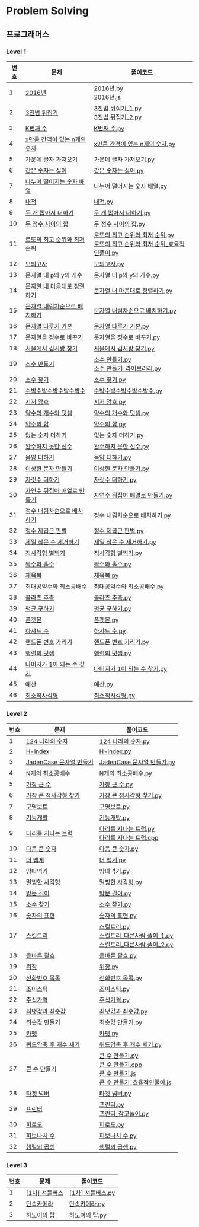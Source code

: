 # Problem Solving

## 프로그래머스

### Level 1
| 번호 | 문제 | 풀이코드 |
| --- | --- | ------ |
| 1 | [2016년](https://programmers.co.kr/learn/courses/30/lessons/12901) | [2016년.py](https://github.com/zcarc/problem-solving/blob/main/Programmers/level1/2016%EB%85%84.py) <br /> [2016년.js](https://github.com/zcarc/problem-solving/blob/main/Programmers/level1/2016%EB%85%84.js) |
| 2 | [3진법 뒤집기](https://programmers.co.kr/learn/courses/30/lessons/68935) | [3진법 뒤집기_1.py](https://github.com/zcarc/problem-solving/blob/main/Programmers/level1/3%EC%A7%84%EB%B2%95%20%EB%92%A4%EC%A7%91%EA%B8%B0_1.py) <br/> [3진법 뒤집기_2.py](https://github.com/zcarc/problem-solving/blob/main/Programmers/level1/3%EC%A7%84%EB%B2%95%20%EB%92%A4%EC%A7%91%EA%B8%B0_2.py) |
| 3 | [K번째 수](https://programmers.co.kr/learn/courses/30/lessons/42748) | [K번째 수.py](https://github.com/zcarc/problem-solving/blob/main/Programmers/level1/K%EB%B2%88%EC%A7%B8%20%EC%88%98.py) |
| 4 | [x만큼 간격이 있는 n개의 숫자](https://programmers.co.kr/learn/courses/30/lessons/12954) | [x만큼 간격이 있는 n개의 숫자.py](https://github.com/zcarc/problem-solving/blob/main/Programmers/level1/x%EB%A7%8C%ED%81%BC%20%EA%B0%84%EA%B2%A9%EC%9D%B4%20%EC%9E%88%EB%8A%94%20n%EA%B0%9C%EC%9D%98%20%EC%88%AB%EC%9E%90.py) |
| 5 | [가운데 글자 가져오기](https://programmers.co.kr/learn/courses/30/lessons/12903) | [가운데 글자 가져오기.py](https://github.com/zcarc/problem-solving/blob/main/Programmers/level1/%EA%B0%80%EC%9A%B4%EB%8D%B0%20%EA%B8%80%EC%9E%90%20%EA%B0%80%EC%A0%B8%EC%98%A4%EA%B8%B0.py) |
| 6 | [같은 숫자는 싫어](https://programmers.co.kr/learn/courses/30/lessons/12906) | [같은 숫자는 싫어.py](https://github.com/zcarc/problem-solving/blob/main/Programmers/level1/%EA%B0%99%EC%9D%80%20%EC%88%AB%EC%9E%90%EB%8A%94%20%EC%8B%AB%EC%96%B4.py) |
| 7 | [나누어 떨어지는 숫자 배열](https://programmers.co.kr/learn/courses/30/lessons/12910) | [나누어 떨어지는 숫자 배열.py](https://github.com/zcarc/problem-solving/blob/main/Programmers/level1/%EB%82%98%EB%88%84%EC%96%B4%20%EB%96%A8%EC%96%B4%EC%A7%80%EB%8A%94%20%EC%88%AB%EC%9E%90%20%EB%B0%B0%EC%97%B4.py) |
| 8 | [내적](https://programmers.co.kr/learn/courses/30/lessons/70128) | [내적.py](https://github.com/zcarc/problem-solving/blob/main/Programmers/level1/%EB%82%B4%EC%A0%81.py) |
| 9 | [두 개 뽑아서 더하기](https://programmers.co.kr/learn/courses/30/lessons/68644) | [두 개 뽑아서 더하기.py](https://github.com/zcarc/problem-solving/blob/main/Programmers/level1/%EB%91%90%20%EA%B0%9C%20%EB%BD%91%EC%95%84%EC%84%9C%20%EB%8D%94%ED%95%98%EA%B8%B0.py) |
| 10 | [두 정수 사이의 합](https://programmers.co.kr/learn/courses/30/lessons/12912) | [두 정수 사이의 합.py](https://github.com/zcarc/problem-solving/blob/main/Programmers/level1/%EB%91%90%20%EC%A0%95%EC%88%98%20%EC%82%AC%EC%9D%B4%EC%9D%98%20%ED%95%A9.py) |
| 11 | [로또의 최고 순위와 최저 순위](https://programmers.co.kr/learn/courses/30/lessons/77484) | [로또의 최고 순위와 최저 순위.py](https://github.com/zcarc/problem-solving/blob/main/Programmers/level1/%EB%A1%9C%EB%98%90%EC%9D%98%20%EC%B5%9C%EA%B3%A0%20%EC%88%9C%EC%9C%84%EC%99%80%20%EC%B5%9C%EC%A0%80%20%EC%88%9C%EC%9C%84.py) <br/> [로또의 최고 순위와 최저 순위_효율적인풀이.py](https://github.com/zcarc/problem-solving/blob/main/Programmers/level1/%EB%A1%9C%EB%98%90%EC%9D%98%20%EC%B5%9C%EA%B3%A0%20%EC%88%9C%EC%9C%84%EC%99%80%20%EC%B5%9C%EC%A0%80%20%EC%88%9C%EC%9C%84_%ED%9A%A8%EC%9C%A8%EC%A0%81%EC%9D%B8%ED%92%80%EC%9D%B4.py) |
| 12 | [모의고사](https://programmers.co.kr/learn/courses/30/lessons/42840) | [모의고사.py](https://github.com/zcarc/problem-solving/blob/main/Programmers/level1/%EB%AA%A8%EC%9D%98%EA%B3%A0%EC%82%AC.py) |
| 13 | [문자열 내 p와 y의 개수](https://programmers.co.kr/learn/courses/30/lessons/12916) | [문자열 내 p와 y의 개수.py](https://github.com/zcarc/problem-solving/blob/main/Programmers/level1/%EB%AC%B8%EC%9E%90%EC%97%B4%20%EB%82%B4%20p%EC%99%80%20y%EC%9D%98%20%EA%B0%9C%EC%88%98.py) |
| 14 | [문자열 내 마음대로 정렬하기](https://programmers.co.kr/learn/courses/30/lessons/12915) | [문자열 내 마음대로 정렬하기.py](https://github.com/zcarc/problem-solving/blob/main/Programmers/level1/%EB%AC%B8%EC%9E%90%EC%97%B4%20%EB%82%B4%20%EB%A7%88%EC%9D%8C%EB%8C%80%EB%A1%9C%20%EC%A0%95%EB%A0%AC%ED%95%98%EA%B8%B0.py) |
| 15 | [문자열 내림차순으로 배치하기](https://programmers.co.kr/learn/courses/30/lessons/12917) | [문자열 내림차순으로 배치하기.py](https://github.com/zcarc/problem-solving/blob/main/Programmers/level1/%EB%AC%B8%EC%9E%90%EC%97%B4%20%EB%82%B4%EB%A6%BC%EC%B0%A8%EC%88%9C%EC%9C%BC%EB%A1%9C%20%EB%B0%B0%EC%B9%98%ED%95%98%EA%B8%B0.py) |
| 16 | [문자열 다루기 기본](https://programmers.co.kr/learn/courses/30/lessons/12918) | [문자열 다루기 기본.py](https://github.com/zcarc/problem-solving/blob/main/Programmers/level1/%EB%AC%B8%EC%9E%90%EC%97%B4%20%EB%8B%A4%EB%A3%A8%EA%B8%B0%20%EA%B8%B0%EB%B3%B8.py) |
| 17 | [문자열을 정수로 바꾸기](https://programmers.co.kr/learn/courses/30/lessons/12925) | [문자열을 정수로 바꾸기.py](https://github.com/zcarc/problem-solving/blob/main/Programmers/level1/%EB%AC%B8%EC%9E%90%EC%97%B4%EC%9D%84%20%EC%A0%95%EC%88%98%EB%A1%9C%20%EB%B0%94%EA%BE%B8%EA%B8%B0.py) |
| 18 | [서울에서 김서방 찾기](https://programmers.co.kr/learn/courses/30/lessons/12919) | [서울에서 김서방 찾기.py](https://github.com/zcarc/problem-solving/blob/main/Programmers/level1/%EC%84%9C%EC%9A%B8%EC%97%90%EC%84%9C%20%EA%B9%80%EC%84%9C%EB%B0%A9%20%EC%B0%BE%EA%B8%B0.py) |
| 19 | [소수 만들기](https://programmers.co.kr/learn/courses/30/lessons/12977) | [소수 만들기.py](https://github.com/zcarc/problem-solving/blob/main/Programmers/level1/%EC%86%8C%EC%88%98%20%EB%A7%8C%EB%93%A4%EA%B8%B0.py) <br/> [소수 만들기_라이브러리.py](https://github.com/zcarc/problem-solving/blob/main/Programmers/level1/%EC%86%8C%EC%88%98%20%EB%A7%8C%EB%93%A4%EA%B8%B0_%EB%9D%BC%EC%9D%B4%EB%B8%8C%EB%9F%AC%EB%A6%AC.py) |
| 20 | [소수 찾기](https://programmers.co.kr/learn/courses/30/lessons/42839) | [소수 찾기.py](https://github.com/zcarc/problem-solving/blob/main/Programmers/level1/%EC%86%8C%EC%88%98%20%EC%B0%BE%EA%B8%B0.py) |
| 21 | [수박수박수박수박수박수](https://programmers.co.kr/learn/courses/30/lessons/12922) | [수박수박수박수박수박수.py](https://github.com/zcarc/problem-solving/blob/main/Programmers/level1/%EC%88%98%EB%B0%95%EC%88%98%EB%B0%95%EC%88%98%EB%B0%95%EC%88%98%EB%B0%95%EC%88%98%EB%B0%95%EC%88%98.py) |
| 22 | [시저 암호](https://programmers.co.kr/learn/courses/30/lessons/12926) | [시저 암호.py](https://github.com/zcarc/problem-solving/blob/main/Programmers/level1/%EC%8B%9C%EC%A0%80%EC%95%94%ED%98%B8.py) |
| 23 | [약수의 개수와 덧셈](https://programmers.co.kr/learn/courses/30/lessons/77884) | [약수의 개수와 덧셈.py](https://github.com/zcarc/problem-solving/blob/main/Programmers/level1/%EC%95%BD%EC%88%98%EC%9D%98%20%EA%B0%9C%EC%88%98%EC%99%80%20%EB%8D%A7%EC%85%88.py) |
| 24 | [약수의 합](https://programmers.co.kr/learn/courses/30/lessons/12928) | [약수의 합.py](https://github.com/zcarc/problem-solving/blob/main/Programmers/level1/%EC%95%BD%EC%88%98%EC%9D%98%20%ED%95%A9.py) |
| 25 | [없는 숫자 더하기](https://programmers.co.kr/learn/courses/30/lessons/86051) | [없는 숫자 더하기.py](https://github.com/zcarc/problem-solving/blob/main/Programmers/level1/%EC%97%86%EB%8A%94%20%EC%88%AB%EC%9E%90%20%EB%8D%94%ED%95%98%EA%B8%B0.py) |
| 26 | [완주하지 못한 선수](https://programmers.co.kr/learn/courses/30/lessons/42576) | [완주하지 못한 선수.py](https://github.com/zcarc/problem-solving/blob/main/Programmers/level1/%EC%99%84%EC%A3%BC%ED%95%98%EC%A7%80%20%EB%AA%BB%ED%95%9C%20%EC%84%A0%EC%88%98.py) |
| 27 | [음양 더하기](https://programmers.co.kr/learn/courses/30/lessons/76501) | [음양 더하기.py](https://github.com/zcarc/problem-solving/blob/main/Programmers/level1/%EC%9D%8C%EC%96%91%20%EB%8D%94%ED%95%98%EA%B8%B0.py) |
| 28 | [이상한 문자 만들기](https://programmers.co.kr/learn/courses/30/lessons/12930) | [이상한 문자 만들기.py](https://github.com/zcarc/problem-solving/blob/main/Programmers/level1/%EC%9D%B4%EC%83%81%ED%95%9C%20%EB%AC%B8%EC%9E%90%20%EB%A7%8C%EB%93%A4%EA%B8%B0.py) |
| 29 | [자릿수 더하기](https://programmers.co.kr/learn/courses/30/lessons/12931) | [자릿수 더하기.py](https://github.com/zcarc/problem-solving/blob/main/Programmers/level1/%EC%9E%90%EB%A6%BF%EC%88%98%20%EB%8D%94%ED%95%98%EA%B8%B0.py) |
| 30 | [자연수 뒤집어 배열로 만들기](https://programmers.co.kr/learn/courses/30/lessons/12932) | [자연수 뒤집어 배열로 만들기.py](https://github.com/zcarc/problem-solving/blob/main/Programmers/level1/%EC%9E%90%EC%97%B0%EC%88%98%20%EB%92%A4%EC%A7%91%EC%96%B4%20%EB%B0%B0%EC%97%B4%EB%A1%9C%20%EB%A7%8C%EB%93%A4%EA%B8%B0.py) |
| 31 | [정수 내림차순으로 배치하기](https://programmers.co.kr/learn/courses/30/lessons/12933) | [정수 내림차순으로 배치하기.py](https://github.com/zcarc/problem-solving/blob/main/Programmers/level1/%EC%A0%95%EC%88%98%20%EB%82%B4%EB%A6%BC%EC%B0%A8%EC%88%9C%EC%9C%BC%EB%A1%9C%20%EB%B0%B0%EC%B9%98%ED%95%98%EA%B8%B0.py) |
| 32 | [정수 제곱근 판별](https://programmers.co.kr/learn/courses/30/lessons/12934) | [정수 제곱근 판별.py](https://github.com/zcarc/problem-solving/blob/main/Programmers/level1/%EC%A0%95%EC%88%98%20%EC%A0%9C%EA%B3%B1%EA%B7%BC%20%ED%8C%90%EB%B3%84.py) |
| 33 | [제일 작은 수 제거하기](https://programmers.co.kr/learn/courses/30/lessons/12935) | [제일 작은 수 제거하기.py](https://github.com/zcarc/problem-solving/blob/main/Programmers/level1/%EC%A0%9C%EC%9D%BC%20%EC%9E%91%EC%9D%80%20%EC%88%98%20%EC%A0%9C%EA%B1%B0%ED%95%98%EA%B8%B0.py) |
| 34 | [직사각형 별찍기](https://programmers.co.kr/learn/courses/30/lessons/12969) | [직사각형 별찍기.py](https://github.com/zcarc/problem-solving/blob/main/Programmers/level1/%EC%A7%81%EC%82%AC%EA%B0%81%ED%98%95%20%EB%B3%84%EC%B0%8D%EA%B8%B0.py) |
| 35 | [짝수와 홀수](https://programmers.co.kr/learn/courses/30/lessons/12937) | [짝수와 홀수.py](https://github.com/zcarc/problem-solving/blob/main/Programmers/level1/%EC%A7%9D%EC%88%98%EC%99%80%20%ED%99%80%EC%88%98.py) |
| 36 | [체육복](https://programmers.co.kr/learn/courses/30/lessons/42862) | [체육복.py](https://github.com/zcarc/problem-solving/blob/main/Programmers/level1/%EC%B2%B4%EC%9C%A1%EB%B3%B5.py) |
| 37 | [최대공약수와 최소공배수](https://programmers.co.kr/learn/courses/30/lessons/12940) | [최대공약수와 최소공배수.py](https://github.com/zcarc/problem-solving/blob/main/Programmers/level1/%EC%B5%9C%EB%8C%80%EA%B3%B5%EC%95%BD%EC%88%98%EC%99%80%20%EC%B5%9C%EC%86%8C%EA%B3%B5%EB%B0%B0%EC%88%98.py) |
| 38 | [콜라츠 추측](https://programmers.co.kr/learn/courses/30/lessons/12943) | [콜라츠 추측.py](https://github.com/zcarc/problem-solving/blob/main/Programmers/level1/%EC%BD%9C%EB%9D%BC%EC%B8%A0%20%EC%B6%94%EC%B8%A1.py) |
| 39 | [평균 구하기](https://programmers.co.kr/learn/courses/30/lessons/12944) | [평균 구하기.py](https://github.com/zcarc/problem-solving/blob/main/Programmers/level1/%ED%8F%89%EA%B7%A0%20%EA%B5%AC%ED%95%98%EA%B8%B0.py) |
| 40 | [폰켓몬](https://programmers.co.kr/learn/courses/30/lessons/1845) | [폰켓몬.py](https://github.com/zcarc/problem-solving/blob/main/Programmers/level1/%ED%8F%B0%EC%BC%93%EB%AA%AC.py) |
| 41 | [하샤드 수](https://programmers.co.kr/learn/courses/30/lessons/12947) | [하샤드 수.py](https://github.com/zcarc/problem-solving/blob/main/Programmers/level1/%ED%95%98%EC%83%A4%EB%93%9C%20%EC%88%98.py) |
| 42 | [핸드폰 번호 가리기](https://programmers.co.kr/learn/courses/30/lessons/12948) | [핸드폰 번호 가리기.py](https://github.com/zcarc/problem-solving/blob/main/Programmers/level1/%ED%95%B8%EB%93%9C%ED%8F%B0%20%EB%B2%88%ED%98%B8%20%EA%B0%80%EB%A6%AC%EA%B8%B0.py) |
| 43 | [행렬의 덧셈](https://programmers.co.kr/learn/courses/30/lessons/12950) | [행렬의 덧셈.py](https://github.com/zcarc/problem-solving/blob/main/Programmers/level1/%ED%96%89%EB%A0%AC%EC%9D%98%20%EB%8D%A7%EC%85%88.py) |
| 44 | [나머지가 1이 되는 수 찾기](https://programmers.co.kr/learn/courses/30/lessons/87389) | [나머지가 1이 되는 수 찾기.py](https://github.com/zcarc/problem-solving/blob/main/Programmers/level1/%EB%82%98%EB%A8%B8%EC%A7%80%EA%B0%80%201%EC%9D%B4%20%EB%90%98%EB%8A%94%20%EC%88%98%20%EC%B0%BE%EA%B8%B0.py) |
| 45 | [예산](https://programmers.co.kr/learn/courses/30/lessons/12982) | [예산.py](https://github.com/zcarc/problem-solving/blob/main/Programmers/level1/%EC%98%88%EC%82%B0.py) |
| 46 | [최소직사각형](https://programmers.co.kr/learn/courses/30/lessons/86491) | [최소직사각형.py](https://github.com/zcarc/problem-solving/blob/main/Programmers/level1/%EC%B5%9C%EC%86%8C%EC%A7%81%EC%82%AC%EA%B0%81%ED%98%95.py) |

### Level 2
| 번호  | 문제 | 풀이코드 |
|-----| --- | ------ |
| 1 | [124 나라의 숫자](https://programmers.co.kr/learn/courses/30/lessons/12899) | [124 나라의 숫자.py](https://github.com/zcarc/problem-solving/blob/main/Programmers/level2/124%20%EB%82%98%EB%9D%BC%EC%9D%98%20%EC%88%AB%EC%9E%90.py) |
| 2 | [H-index](https://programmers.co.kr/learn/courses/30/lessons/42747) | [H-index.py](https://github.com/zcarc/problem-solving/blob/main/Programmers/level2/H-index.py) |
| 3 | [JadenCase 문자열 만들기](https://programmers.co.kr/learn/courses/30/lessons/12951) | [JadenCase 문자열 만들기.py](https://github.com/zcarc/problem-solving/blob/main/Programmers/level2/JadenCase%20%EB%AC%B8%EC%9E%90%EC%97%B4%20%EB%A7%8C%EB%93%A4%EA%B8%B0.py) |
| 4 | [N개의 최소공배수](https://programmers.co.kr/learn/courses/30/lessons/12953) | [N개의 최소공배수.py](https://github.com/zcarc/problem-solving/blob/main/Programmers/level2/N%EA%B0%9C%EC%9D%98%20%EC%B5%9C%EC%86%8C%EA%B3%B5%EB%B0%B0%EC%88%98.py) |
| 5 | [가장 큰 수](https://programmers.co.kr/learn/courses/30/lessons/42746) | [가장 큰 수.py](https://github.com/zcarc/problem-solving/blob/main/Programmers/level2/%EA%B0%80%EC%9E%A5%20%ED%81%B0%20%EC%88%98.py) |
| 6 | [가장 큰 정사각형 찾기](https://programmers.co.kr/learn/courses/30/lessons/12905) | [가장 큰 정사각형 찾기.py](https://github.com/zcarc/problem-solving/blob/main/Programmers/level2/%EA%B0%80%EC%9E%A5%20%ED%81%B0%20%EC%A0%95%EC%82%AC%EA%B0%81%ED%98%95%20%EC%B0%BE%EA%B8%B0.py) |
| 7 | [구명보트](https://programmers.co.kr/learn/courses/30/lessons/42885) | [구명보트.py](https://github.com/zcarc/problem-solving/blob/main/Programmers/level2/%EA%B5%AC%EB%AA%85%EB%B3%B4%ED%8A%B8.py) |
| 8 | [기능개발](https://programmers.co.kr/learn/courses/30/lessons/42586) | [기능개발.py](https://github.com/zcarc/problem-solving/blob/main/Programmers/level2/%EA%B8%B0%EB%8A%A5%EA%B0%9C%EB%B0%9C.py) |
| 9 | [다리를 지나는 트럭](https://programmers.co.kr/learn/courses/30/lessons/42583) | [다리를 지나는 트럭.py](https://github.com/zcarc/problem-solving/blob/main/Programmers/level2/%EB%8B%A4%EB%A6%AC%EB%A5%BC%20%EC%A7%80%EB%82%98%EB%8A%94%20%ED%8A%B8%EB%9F%AD.py) <br /> [다리를 지나는 트럭.cpp](https://github.com/zcarc/problem-solving/blob/main/Programmers/level2/%EB%8B%A4%EB%A6%AC%EB%A5%BC%20%EC%A7%80%EB%82%98%EB%8A%94%20%ED%8A%B8%EB%9F%AD.cpp) |
| 10 | [다음 큰 숫자](https://programmers.co.kr/learn/courses/30/lessons/12911) | [다음 큰 숫자.py](https://github.com/zcarc/problem-solving/blob/main/Programmers/level2/%EB%8B%A4%EC%9D%8C%20%ED%81%B0%20%EC%88%AB%EC%9E%90.py) |
| 11 | [더 맵게](https://programmers.co.kr/learn/courses/30/lessons/42626) | [더 맵게.py](https://github.com/zcarc/problem-solving/blob/main/Programmers/level2/%EB%8D%94%20%EB%A7%B5%EA%B2%8C.py) |
| 12 | [땅따먹기](https://programmers.co.kr/learn/courses/30/lessons/12913) | [땅따먹기.py](https://github.com/zcarc/problem-solving/blob/main/Programmers/level2/%EB%95%85%EB%94%B0%EB%A8%B9%EA%B8%B0_%EB%8B%B5.py) |
| 13 | [멀쩡한 사각형](https://programmers.co.kr/learn/courses/30/lessons/62048) | [멀쩡한 사각형.py](https://github.com/zcarc/problem-solving/blob/main/Programmers/level2/%EB%A9%80%EC%A9%A1%ED%95%9C%20%EC%82%AC%EA%B0%81%ED%98%95.py) |
| 14 | [방문 길이](https://programmers.co.kr/learn/courses/30/lessons/49994) | [방문 길이.py](https://github.com/zcarc/problem-solving/blob/main/Programmers/level2/%EB%B0%A9%EB%AC%B8%20%EA%B8%B8%EC%9D%B4.py) |
| 15 | [소수 찾기](https://programmers.co.kr/learn/courses/30/lessons/42839) | [소수 찾기.py](https://github.com/zcarc/problem-solving/blob/main/Programmers/level2/%EC%86%8C%EC%88%98%20%EC%B0%BE%EA%B8%B0.py) |
| 16 | [숫자의 표현](https://programmers.co.kr/learn/courses/30/lessons/12924) | [숫자의 표현.py](https://github.com/zcarc/problem-solving/blob/main/Programmers/level2/%EC%88%AB%EC%9E%90%EC%9D%98%20%ED%91%9C%ED%98%84.py) |
| 17 | [스킬트리](https://programmers.co.kr/learn/courses/30/lessons/49993) | [스킬트리.py](https://github.com/zcarc/problem-solving/blob/main/Programmers/level2/%EC%8A%A4%ED%82%AC%ED%8A%B8%EB%A6%AC.py) <br /> [스킬트리_다른사람 풀이_1.py](https://github.com/zcarc/problem-solving/blob/main/Programmers/level2/%EC%8A%A4%ED%82%AC%ED%8A%B8%EB%A6%AC_%EB%8B%A4%EB%A5%B8%EC%82%AC%EB%9E%8C%20%ED%92%80%EC%9D%B4_1.py) <br /> [스킬트리_다른사람 풀이_2.py](https://github.com/zcarc/problem-solving/blob/main/Programmers/level2/%EC%8A%A4%ED%82%AC%ED%8A%B8%EB%A6%AC_%EB%8B%A4%EB%A5%B8%EC%82%AC%EB%9E%8C%20%ED%92%80%EC%9D%B4_2.py) |
| 18 | [올바른 괄호](https://programmers.co.kr/learn/courses/30/lessons/12909) | [올바른 괄호.py](https://github.com/zcarc/problem-solving/blob/main/Programmers/level2/%EC%98%AC%EB%B0%94%EB%A5%B8%20%EA%B4%84%ED%98%B8.py) |
| 19 | [위장](https://programmers.co.kr/learn/courses/30/lessons/42578) | [위장.py](https://github.com/zcarc/problem-solving/blob/main/Programmers/level2/%EC%9C%84%EC%9E%A5.py) |
| 20 | [전화번호 목록](https://programmers.co.kr/learn/courses/30/lessons/42577) | [전화번호 목록.py](https://github.com/zcarc/problem-solving/blob/main/Programmers/level2/%EC%A0%84%ED%99%94%EB%B2%88%ED%98%B8%20%EB%AA%A9%EB%A1%9D.py) |
| 21 | [조이스틱](https://programmers.co.kr/learn/courses/30/lessons/42860) | [조이스틱.py](https://github.com/zcarc/problem-solving/blob/main/Programmers/level2/%EC%A1%B0%EC%9D%B4%EC%8A%A4%ED%8B%B1.py) |
| 22 | [주식가격](https://programmers.co.kr/learn/courses/30/lessons/42584) | [주식가격.py](https://github.com/zcarc/problem-solving/blob/main/Programmers/level2/%EC%A3%BC%EC%8B%9D%EA%B0%80%EA%B2%A9.py) |
| 23 | [최댓값과 최솟값](https://programmers.co.kr/learn/courses/30/lessons/12939) | [최댓값과 최솟값.py](https://github.com/zcarc/problem-solving/blob/main/Programmers/level2/%EC%B5%9C%EB%8C%93%EA%B0%92%EA%B3%BC%20%EC%B5%9C%EC%86%9F%EA%B0%92.py) |
| 24 | [최솟값 만들기](https://programmers.co.kr/learn/courses/30/lessons/12941) | [최솟값 만들기.py](https://github.com/zcarc/problem-solving/blob/main/Programmers/level2/%EC%B5%9C%EC%86%9F%EA%B0%92%20%EB%A7%8C%EB%93%A4%EA%B8%B0.py) |
| 25 | [카펫](https://programmers.co.kr/learn/courses/30/lessons/42842) | [카펫.py](https://github.com/zcarc/problem-solving/blob/main/Programmers/level2/%EC%B9%B4%ED%8E%AB.py) |
| 26 | [쿼드압축 후 개수 세기](https://programmers.co.kr/learn/courses/30/lessons/68936) | [쿼드압축 후 개수 세기.py](https://github.com/zcarc/problem-solving/blob/main/Programmers/level2/%EC%BF%BC%EB%93%9C%EC%95%95%EC%B6%95%20%ED%9B%84%20%EA%B0%9C%EC%88%98%20%EC%84%B8%EA%B8%B0.py) |
| 27 | [큰 수 만들기](https://programmers.co.kr/learn/courses/30/lessons/42883) | [큰 수 만들기.py](https://github.com/zcarc/problem-solving/blob/main/Programmers/level2/%ED%81%B0%20%EC%88%98%20%EB%A7%8C%EB%93%A4%EA%B8%B0.py) <br /> [큰 수 만들기.cpp](https://github.com/zcarc/problem-solving/blob/main/Programmers/level2/%ED%81%B0%20%EC%88%98%20%EB%A7%8C%EB%93%A4%EA%B8%B0.cpp) <br /> [큰 수 만들기.js](https://github.com/zcarc/problem-solving/blob/main/Programmers/level2/%ED%81%B0%20%EC%88%98%20%EB%A7%8C%EB%93%A4%EA%B8%B0.js) <br /> [큰 수 만들기_효율적인풀이.js](https://github.com/zcarc/problem-solving/blob/main/Programmers/level2/%ED%81%B0%20%EC%88%98%20%EB%A7%8C%EB%93%A4%EA%B8%B0_%ED%9A%A8%EC%9C%A8%EC%A0%81%EC%9D%B8%ED%92%80%EC%9D%B4.js) |
| 28 | [타겟 넘버](https://programmers.co.kr/learn/courses/30/lessons/43165) | [타겟 넘버.py](https://github.com/zcarc/problem-solving/blob/main/Programmers/level2/%ED%83%80%EA%B2%9F%20%EB%84%98%EB%B2%84.py) |
| 29 | [프린터](https://programmers.co.kr/learn/courses/30/lessons/42587) | [프린터.py](https://github.com/zcarc/problem-solving/blob/main/Programmers/level2/%ED%94%84%EB%A6%B0%ED%84%B0.py) <br /> [프린터_참고풀이.py](https://github.com/zcarc/problem-solving/blob/main/Programmers/level2/%ED%94%84%EB%A6%B0%ED%84%B0_%EC%B0%B8%EA%B3%A0%ED%92%80%EC%9D%B4.py) |
| 30 | [피로도](https://programmers.co.kr/learn/courses/30/lessons/87946) | [피로도.py](https://github.com/zcarc/problem-solving/blob/main/Programmers/level2/%ED%94%BC%EB%A1%9C%EB%8F%84.py) |
| 31 | [피보나치 수](https://programmers.co.kr/learn/courses/30/lessons/12945) | [피보나치 수.py](https://github.com/zcarc/problem-solving/blob/main/Programmers/level2/%ED%94%BC%EB%B3%B4%EB%82%98%EC%B9%98%20%EC%88%98.py) |
| 32 | [행렬의 곱셈](https://programmers.co.kr/learn/courses/30/lessons/12949) | [행렬의 곱셈.py](https://github.com/zcarc/problem-solving/blob/main/Programmers/level2/%ED%96%89%EB%A0%AC%EC%9D%98%20%EA%B3%B1%EC%85%88.py) |

### Level 3
| 번호 | 문제 | 풀이코드 |
| --- | --- | ------ |
| 1 | [[1차] 셔틀버스](https://programmers.co.kr/learn/courses/30/lessons/17678) | [[1차] 셔틀버스.py](https://github.com/zcarc/problem-solving/blob/main/Programmers/level3/%5B1%EC%B0%A8%5D%20%EC%85%94%ED%8B%80%EB%B2%84%EC%8A%A4.py) |
| 2 | [단속카메라](https://programmers.co.kr/learn/courses/30/lessons/42884) | [단속카메라.py](https://github.com/zcarc/problem-solving/blob/main/Programmers/level3/%EB%8B%A8%EC%86%8D%EC%B9%B4%EB%A9%94%EB%9D%BC.py) |
| 3 | [하노이의 탑](https://programmers.co.kr/learn/courses/30/lessons/12946) | [하노이의 탑.py](https://github.com/zcarc/problem-solving/blob/main/Programmers/level3/%ED%95%98%EB%85%B8%EC%9D%B4%EC%9D%98%20%ED%83%91.py) |

